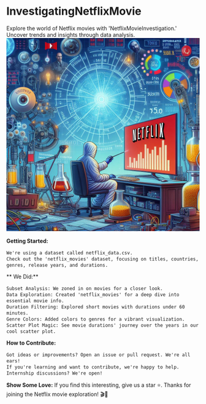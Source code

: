# InvestigatingNetflixMovie
Explore the world of Netflix movies with 'NetflixMovieInvestigation.' Uncover trends and insights through data analysis.
![Netflix Logo](image1.jpg)


**Getting Started:**

    We're using a dataset called netflix_data.csv.
    Check out the 'netflix_movies' dataset, focusing on titles, countries, genres, release years, and durations.

** We Did:**

    Subset Analysis: We zoned in on movies for a closer look.
    Data Exploration: Created 'netflix_movies' for a deep dive into essential movie info.
    Duration Filtering: Explored short movies with durations under 60 minutes.
    Genre Colors: Added colors to genres for a vibrant visualization.
    Scatter Plot Magic: See movie durations' journey over the years in our cool scatter plot.

**How to Contribute:**

    Got ideas or improvements? Open an issue or pull request. We're all ears!
    If you're learning and want to contribute, we're happy to help. Internship discussions? We're open!

**Show Some Love:**
If you find this interesting, give us a star ⭐️. Thanks for joining the Netflix movie exploration! 🎬🍿
